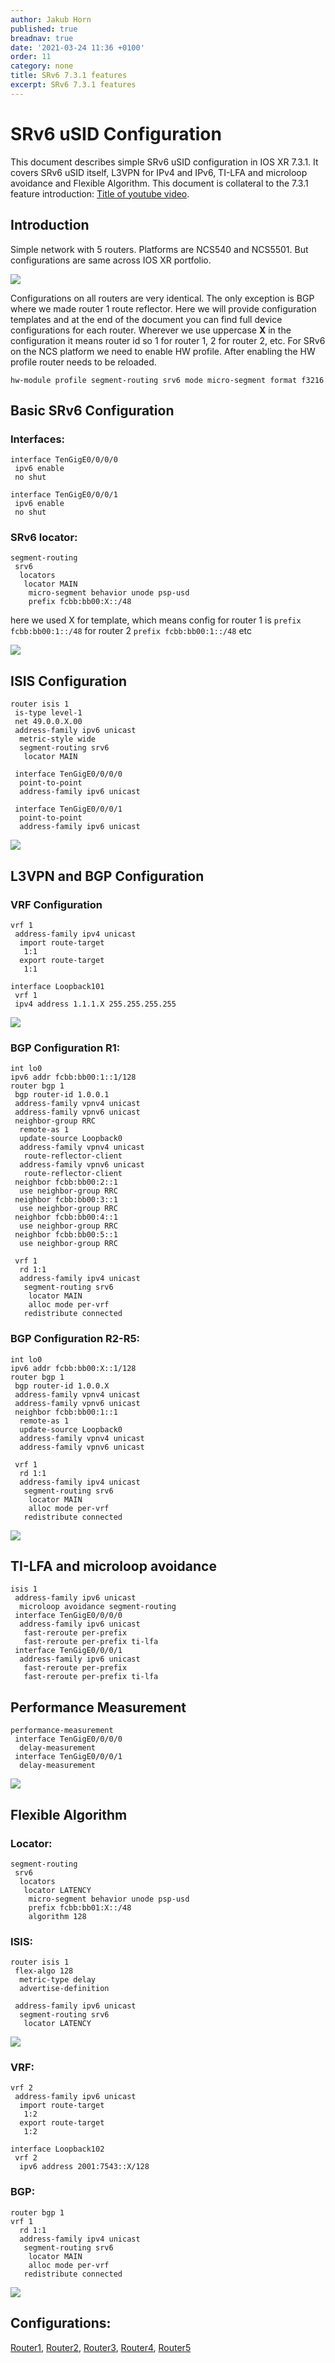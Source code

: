 ```yaml
---
author: Jakub Horn
published: true
breadnav: true
date: '2021-03-24 11:36 +0100'
order: 11
category: none
title: SRv6 7.3.1 features
excerpt: SRv6 7.3.1 features
---
```


# SRv6 uSID Configuration
This document describes simple SRv6 uSID configuration in IOS XR 7.3.1. It covers SRv6 uSID itself, L3VPN for IPv4 and IPv6, TI-LFA and microloop avoidance and Flexible Algorithm. This document is collateral to the 7.3.1 feature introduction: [Title of youtube video](https://www.youtube.com/watch?v=rcBZc5uF00Q).

## Introduction
Simple network with 5 routers. Platforms are NCS540 and NCS5501. But configurations are same across IOS XR portfolio.

![](/images/731_SRv6_features/image1.png)

Configurations on all routers are very identical. The only exception is BGP where we made router 1 route reflector.
Here we will provide configuration templates and at the end of the document you can find full device configurations for each router. Wherever we use uppercase **X** in the configuration it means router id so 1 for router 1, 2 for router 2, etc. For SRv6 on the NCS platform we need to enable HW profile. After enabling the HW profile router needs to be reloaded.



`hw-module profile segment-routing srv6 mode micro-segment format f3216`

## Basic SRv6 Configuration

### Interfaces:

```
interface TenGigE0/0/0/0
 ipv6 enable 
 no shut

interface TenGigE0/0/0/1
 ipv6 enable
 no shut
```


### SRv6 locator:

```
segment-routing
 srv6
  locators
   locator MAIN
    micro-segment behavior unode psp-usd
    prefix fcbb:bb00:X::/48
```
here we used X for template, which means config for router 1 is 
 `prefix fcbb:bb00:1::/48`
for router 2
`prefix fcbb:bb00:1::/48`
etc

![](/images/731_SRv6_features/image2.png)

## ISIS Configuration


```
router isis 1
 is-type level-1
 net 49.0.0.X.00
 address-family ipv6 unicast
  metric-style wide
  segment-routing srv6
   locator MAIN

 interface TenGigE0/0/0/0
  point-to-point
  address-family ipv6 unicast

 interface TenGigE0/0/0/1
  point-to-point
  address-family ipv6 unicast
```

![](/images/731_SRv6_features/image3.png)

## L3VPN and BGP Configuration

### VRF Configuration

```
vrf 1
 address-family ipv4 unicast
  import route-target
   1:1 
  export route-target
   1:1

interface Loopback101
 vrf 1
 ipv4 address 1.1.1.X 255.255.255.255
```

![](/images/731_SRv6_features/image4.png)

### BGP Configuration R1:

```
int lo0
ipv6 addr fcbb:bb00:1::1/128
router bgp 1
 bgp router-id 1.0.0.1
 address-family vpnv4 unicast
 address-family vpnv6 unicast
 neighbor-group RRC
  remote-as 1
  update-source Loopback0
  address-family vpnv4 unicast
   route-reflector-client
  address-family vpnv6 unicast
   route-reflector-client
 neighbor fcbb:bb00:2::1
  use neighbor-group RRC
 neighbor fcbb:bb00:3::1
  use neighbor-group RRC
 neighbor fcbb:bb00:4::1
  use neighbor-group RRC
 neighbor fcbb:bb00:5::1
  use neighbor-group RRC

 vrf 1
  rd 1:1
  address-family ipv4 unicast
   segment-routing srv6
    locator MAIN
    alloc mode per-vrf
   redistribute connected
```

### BGP Configuration R2-R5:
```
int lo0
ipv6 addr fcbb:bb00:X::1/128
router bgp 1
 bgp router-id 1.0.0.X
 address-family vpnv4 unicast
 address-family vpnv6 unicast
 neighbor fcbb:bb00:1::1
  remote-as 1
  update-source Loopback0
  address-family vpnv4 unicast
  address-family vpnv6 unicast

 vrf 1
  rd 1:1
  address-family ipv4 unicast
   segment-routing srv6
    locator MAIN
    alloc mode per-vrf
   redistribute connected
```

![](/images/731_SRv6_features/image5.png)

## TI-LFA and microloop avoidance

```
isis 1
 address-family ipv6 unicast
  microloop avoidance segment-routing
 interface TenGigE0/0/0/0
  address-family ipv6 unicast
   fast-reroute per-prefix
   fast-reroute per-prefix ti-lfa
 interface TenGigE0/0/0/1
  address-family ipv6 unicast
   fast-reroute per-prefix
   fast-reroute per-prefix ti-lfa
```

## Performance Measurement

```
performance-measurement
 interface TenGigE0/0/0/0
  delay-measurement 
 interface TenGigE0/0/0/1
  delay-measurement
```

![](/images/731_SRv6_features/image6.png)

## Flexible Algorithm

### Locator:

```
segment-routing
 srv6
  locators
   locator LATENCY
    micro-segment behavior unode psp-usd
    prefix fcbb:bb01:X::/48
    algorithm 128
```

### ISIS:

```
router isis 1
 flex-algo 128
  metric-type delay
  advertise-definition
 
 address-family ipv6 unicast
  segment-routing srv6
   locator LATENCY
```

![](/images/731_SRv6_features/image7.png)

### VRF:

```
vrf 2
 address-family ipv6 unicast
  import route-target
   1:2
  export route-target
   1:2

interface Loopback102
 vrf 2
  ipv6 address 2001:7543::X/128
```

### BGP:

```
router bgp 1
vrf 1
  rd 1:1
  address-family ipv4 unicast
   segment-routing srv6
    locator MAIN
    alloc mode per-vrf
   redistribute connected
```

![](/images/731_SRv6_features/image8.png)

## Configurations:
[Router1](/images/731_SRv6_features/m1.txt),
[Router2](/images/731_SRv6_features/m2.txt),
[Router3](/images/731_SRv6_features/m3.txt),
[Router4](/images/731_SRv6_features/m4.txt),
[Router5](/images/731_SRv6_features/m5.txt)

